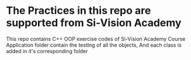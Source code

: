 # The Practices in this repo are supported from Si-Vision Academy
This repo contains C++ OOP exercise codes of Si-Vision Academy Course
Application folder contain the testing of all the objects, And each class is added in it's corresponding folder 
